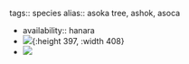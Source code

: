 tags:: species
alias:: asoka tree, ashok, asoca

- availability:: hanara
- ![](https://peach-geographical-bat-397.mypinata.cloud/ipfs/QmenvcsbAYMnYGD2uTtRMCpswQ7sTtXQXZTo6UKkSo4rgw){:height 397, :width 408}
- ![](https://peach-geographical-bat-397.mypinata.cloud/ipfs/QmSthvN89j1xkMdB8G3ELQ6DX6rucizo8TRLxYCKYZeoi7)